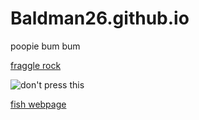# Baldman26.github.io

poopie bum bum

[fraggle rock](https://www.youtube.com/watch?v=fxMMte0ya9w&list=PLLhOnau-tupSx7f-dlRzc0Q0OoEqpv9WV&index=2)


![don't press this](https://i.pinimg.com/564x/2e/ed/b8/2eedb8d4e1e6fc4e15d03b25d09a8ae3.jpg)


[fish webpage](https://Baldman26.github.io/no-Fish-here)


